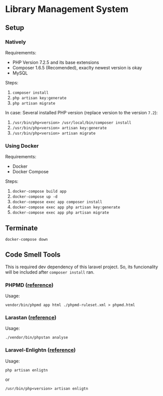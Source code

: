 # Library Management System

## Setup

### Natively

Requirememts:

- PHP Version 7.2.5 and its base extensions
- Composer 1.6.5 (Recomended), exaclty newest version is okay
- MySQL

Steps:

1. `composer install`
2. `php artisan key:generate`
3. `php artisan migrate`

In case: Several installed PHP version (replace version to the version `7.2`):

1. `/usr/bin/php<version> /usr/local/bin/composer install`
2. `/usr/bin/php<version> artisan key:generate`
3. `/usr/bin/php<version> artisan migrate`

### Using Docker

Requirememts:

- Docker
- Docker Compose

Steps:

1. `docker-compose build app`
2. `docker-compose up -d`
3. `docker-compose exec app composer install`
4. `docker-compose exec app php artisan key:generate`
5. `docker-compose exec app php artisan migrate`

## Terminate
`docker-compose down`

## Code Smell Tools

This is required dev dependency of this laravel project. So, its funcionality will be included after `composer install` ran. 

### PHPMD ([reference](https://winnietech.com/quick-check-of-your-laravel-project-using-php-mess-detector/))

Usage:

`vendor/bin/phpmd app html ./phpmd-ruleset.xml > phpmd.html`

### Larastan ([reference](https://github.com/nunomaduro/larastan/tree/1.x))

Usage:

`./vendor/bin/phpstan analyse`

### Laravel-Enlightn ([reference](https://www.laravel-enlightn.com/docs/getting-started/installation.html#requirements))

Usage:

`php artisan enligtn`

or

`/usr/bin/php<version> artisan enligtn`
